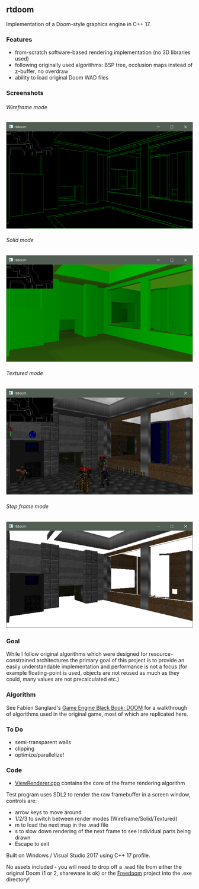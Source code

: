 ## rtdoom

Implementation of a Doom-style graphics engine in C++ 17.

### Features

* from-scratch software-based rendering implementation (no 3D libraries used)
* following originally used algorithms: BSP tree, occlusion maps instead of z-buffer, no overdraw
* ability to load original Doom WAD files

### Screenshots

###### Wireframe mode

![screenshot](images/screen1.png)

###### Solid mode

![screenshot](images/screen2.png)

###### Textured mode

![screenshot](images/screen3.png)

###### Step frame mode

![screenshot](images/screen4.png)

### Goal

While I follow original algorithms which were designed for resource-constrained architectures
the primary goal of this project is to provide an easily understandable implementation and
performance is not a focus (for example floating-point is used, objects are not reused as much
as they could, many values are not precalculated etc.)

### Algorithm

See Fabien Sanglard's [Game Engine Black Book: DOOM](https://fabiensanglard.net/gebbdoom/) for a walkthrough
of algorithms used in the original game, most of which are replicated here.

### To Do

* semi-transparent walls
* clipping
* optimize/parallelize!

### Code

* [ViewRenderer.cpp](rtdoom/ViewRenderer.cpp) contains the core of the frame rendering algorithm

Test program uses SDL2 to render the raw framebuffer in a screen window, controls are:
* arrow keys to move around
* 1/2/3 to switch between render modes (Wireframe/Solid/Textured)
* m to load the next map in the .wad file
* s to slow down rendering of the next frame to see individual parts being drawn
* Escape to exit

Built on Windows / Visual Studio 2017 using C++ 17 profile.

No assets included - you will need to drop off a .wad file from either the original Doom
(1 or 2, shareware is ok) or the [Freedoom](https://freedoom.github.io/) project into the .exe directory!
